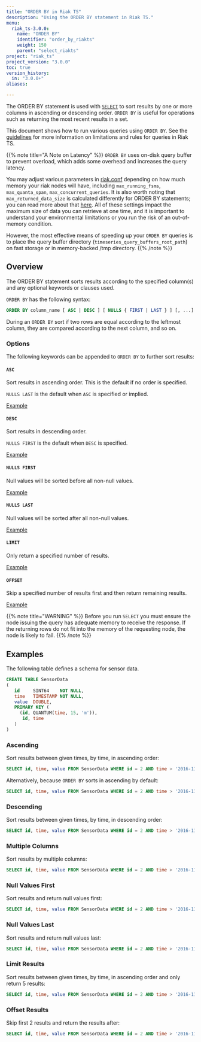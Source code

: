 ```yaml
---
title: "ORDER BY in Riak TS"
description: "Using the ORDER BY statement in Riak TS."
menu:
  riak_ts-3.0.0:
    name: "ORDER BY"
    identifier: "order_by_riakts"
    weight: 150
    parent: "select_riakts"
project: "riak_ts"
project_version: "3.0.0"
toc: true
version_history:
  in: "3.0.0+"
aliases:

---
```


[select]: {{<baseurl>}}riak/ts/3.0.0/using/querying/select
[query guidelines]: {{<baseurl>}}riak/ts/3.0.0/using/querying/guidelines/
[configuring]: {{<baseurl>}}riak/ts/3.0.0/configuring/riakconf/#maximum-returned-data-size

The ORDER BY statement is used with [`SELECT`][select] to sort results by one or more columns in ascending or descending order. `ORDER BY` is useful for operations such as returning the most recent results in a set.

This document shows how to run various queries using `ORDER BY`. See the [guidelines][query guidelines] for more information on limitations and rules for queries in Riak TS.

{{% note title="A Note on Latency" %}}
`ORDER BY` uses on-disk query buffer to prevent overload, which adds some overhead and increases the query latency.

You may adjust various parameters in [riak.conf]({{<baseurl>}}riak/ts/3.0.0/configuring/riakconf/) depending on how much memory your riak nodes will have, including `max_running_fsms`, `max_quanta_span`, `max_concurrent_queries`. It is also worth noting that `max_returned_data_size` is calculated differently for ORDER BY statements; you can read more about that [here]({{<baseurl>}}riak/ts/1.5.2/configuring/riakconf/#maximum-returned-data-size). All of these settings impact the maximum size of data you can retrieve at one time, and it is important to understand your environmental limitations or you run the risk of an out-of-memory condition.

However, the most effective means of speeding up your `ORDER BY` queries is to place the query buffer directory (`timeseries_query_buffers_root_path`) on fast storage or in memory-backed /tmp directory.
{{% /note %}}


## Overview

The ORDER BY statement sorts results according to the specified column(s) and any optional keywords or clauses used.

`ORDER BY` has the following syntax:

```sql
ORDER BY column_name [ ASC | DESC ] [ NULLS { FIRST | LAST } ] [, ...]
```

During an `ORDER BY` sort if two rows are equal according to the leftmost column, they are compared according to the next column, and so on.

### Options

The following keywords can be appended to `ORDER BY` to further sort results: 

#### `ASC`

Sort results in ascending order. This is the default if no order is specified.

`NULLS LAST` is the default when `ASC` is specified or implied.

[Example](#ascending)

#### `DESC`

Sort results in descending order.

`NULLS FIRST` is the default when `DESC` is specified.

[Example](#descending)

#### `NULLS FIRST`

Null values will be sorted before all non-null values.

[Example](#null-values-first)

#### `NULLS LAST`

Null values will be sorted after all non-null values.

[Example](#null-values-last)

#### `LIMIT`

Only return a specified number of results.

[Example](#limit-results)

#### `OFFSET`

Skip a specified number of results first and then return remaining results.

[Example](#offset-results)


{{% note title="WARNING" %}}
Before you run `SELECT` you must ensure the node issuing the query has adequate memory to receive the response. If the returning rows do not fit into the memory of the requesting node, the node is likely to fail.
{{% /note %}}


## Examples

The following table defines a schema for sensor data.

```sql
CREATE TABLE SensorData
(
   id     SINT64    NOT NULL,
   time   TIMESTAMP NOT NULL,
   value  DOUBLE,
   PRIMARY KEY (
     (id, QUANTUM(time, 15, 'm')),
      id, time
   )
)
```

### Ascending

Sort results between given times, by time, in ascending order:

```sql
SELECT id, time, value FROM SensorData WHERE id = 2 AND time > '2016-11-28 06:00:00' AND time < '2016-11-28 06:10:10' ORDER BY time ASC;
```

Alternatively, because `ORDER BY` sorts in ascending by default:

```sql
SELECT id, time, value FROM SensorData WHERE id = 2 AND time > '2016-11-28 06:00:00' AND time < '2016-11-28 06:10:10' ORDER BY time;
```

### Descending

Sort results between given times, by time, in descending order:

```sql
SELECT id, time, value FROM SensorData WHERE id = 2 AND time > '2016-11-28 06:00:00' AND time < '2016-11-28 06:10:10' ORDER BY time DESC;
```

### Multiple Columns

Sort results by multiple columns:

```sql
SELECT id, time, value FROM SensorData WHERE id = 2 AND time > '2016-11-28 06:00:00' AND time < '2016-11-28 06:10:10' ORDER BY value DESC, time ASC LIMIT 5;
```

### Null Values First

Sort results and return null values first:

```sql
SELECT id, time, value FROM SensorData WHERE id = 2 AND time > '2016-11-28 06:00:00' AND time < '2016-11-28 06:10:10' ORDER BY time DESC, id ASC, value NULLS FIRST;
```

### Null Values Last

Sort results and return null values last:

```sql
SELECT id, time, value FROM SensorData WHERE id = 2 AND time > '2016-11-28 06:00:00' AND time < '2016-11-28 06:10:10' ORDER BY time DESC, id ASC, value NULLS LAST;
```

### Limit Results

Sort results between given times, by time, in ascending order and only return 5 results:

```sql
SELECT id, time, value FROM SensorData WHERE id = 2 AND time > '2016-11-28 06:00:00' AND time < '2016-11-28 06:10:10' ORDER BY time ASC LIMIT 5;
```

### Offset Results

Skip first 2 results and return the results after:

```sql
SELECT id, time, value FROM SensorData WHERE id = 2 AND time > '2016-11-28 06:00:00' AND time < '2016-11-28 06:10:10' ORDER BY time ASC LIMIT 5 OFFSET 2;
```
